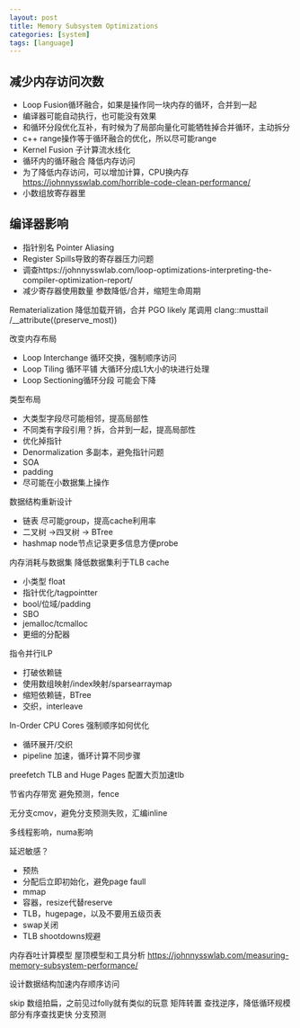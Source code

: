 ```yaml
---
layout: post
title: Memory Subsystem Optimizations
categories: [system]
tags: [language]
---
```


<!-- more -->



## 减少内存访问次数
- Loop Fusion循环融合，如果是操作同一块内存的循环，合并到一起
- 编译器可能自动执行，也可能没有效果
- 和循环分段优化互补，有时候为了局部向量化可能牺牲掉合并循环，主动拆分
- c++ range操作等于循环融合的优化，所以尽可能range
- Kernel Fusion 子计算流水线化
- 循环内的循环融合 降低内存访问
- 为了降低内存访问，可以增加计算，CPU换内存 https://johnnysswlab.com/horrible-code-clean-performance/
- 小数组放寄存器里

## 编译器影响

- 指针别名 Pointer Aliasing
- Register Spills导致的寄存器压力问题
- 调查https://johnnysswlab.com/loop-optimizations-interpreting-the-compiler-optimization-report/ 
- 减少寄存器使用数量 参数降低/合并，缩短生命周期

Rematerialization 降低加载开销，合并
PGO likely
尾调用 clang::musttail /__attribute((preserve_most))


改变内存布局

- Loop Interchange 循环交换，强制顺序访问
- Loop Tiling  循环平铺 大循环分成L1大小的块进行处理 
- Loop Sectioning循环分段 可能会下降

类型布局
- 大类型字段尽可能相邻，提高局部性
- 不同类有字段引用？拆，合并到一起，提高局部性
- 优化掉指针
- Denormalization 多副本，避免指针问题
- SOA
- padding
- 尽可能在小数据集上操作

数据结构重新设计
- 链表 尽可能group，提高cache利用率
- 二叉树 ->四叉树 -> BTree
- hashmap node节点记录更多信息方便probe

内存消耗与数据集 降低数据集利于TLB cache
- 小类型 float
- 指针优化/tagpointter
- bool/位域/padding
- SBO
- jemalloc/tcmalloc
- 更细的分配器

指令并行ILP
- 打破依赖链
- 使用数组映射/index映射/sparsearraymap
- 缩短依赖链，BTree
- 交织，interleave

In-Order CPU Cores 强制顺序如何优化
- 循环展开/交织
- pipeline 加速，循环计算不同步骤

preefetch
TLB and Huge Pages 配置大页加速tlb

节省内存带宽
避免预测，fence

无分支cmov，避免分支预测失败，汇编inline

多线程影响，numa影响

延迟敏感？
- 预热
- 分配后立即初始化，避免page faull
- mmap
- 容器，resize代替reserve
- TLB，hugepage，以及不要用五级页表
- swap关闭
- TLB shootdowns规避

内存吞吐计算模型
屋顶模型和工具分析 https://johnnysswlab.com/measuring-memory-subsystem-performance/

设计数据结构加速内存顺序访问

skip
数组拍扁，之前见过folly就有类似的玩意
矩阵转置
查找逆序，降低循环规模
部分有序查找更快 分支预测
